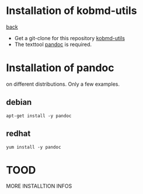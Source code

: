 # Installation of kobmd-utils
[back](00-A-documentation.md)
* Get a git-clone for this repository [kobmd-utils](https://github.com/kobmaki/kobmd-utils)
* The texttool [pandoc](http://pandoc.org) is required.

# Installation of pandoc 
on different distributions. Only a few examples.

## debian 

    apt-get install -y pandoc

## redhat

    yum install -y pandoc

# TOOD
MORE INSTALLTION INFOS

